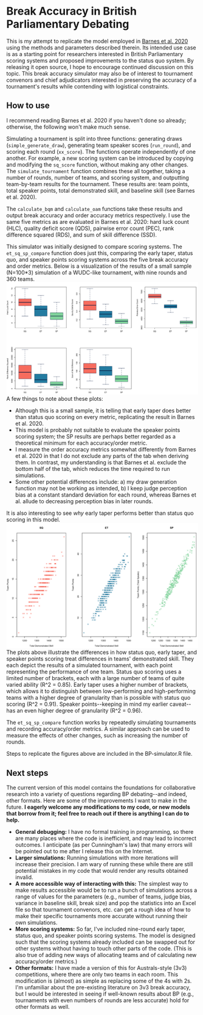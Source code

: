 # Break Accuracy in British Parliamentary Debating

This is my attempt to replicate the model employed in [Barnes et al. 2020](https://international-debate.com/2020/03/18/tapered-points/) using the methods and parameters described therein. Its intended use case is as a starting point for researchers interested in British Parliamentary scoring systems and proposed improvements to the status quo system. By releasing it open source, I hope to encourage continued discussion on this topic. This break accuracy simulator may also be of interest to tournament convenors and chief adjudicators interested in preserving the accuracy of a tournament's results while contending with logistical constraints.

## How to use
I recommend reading Barnes et al. 2020 if you haven't done so already; otherwise, the following won't make much sense.

Simulating a tournament is split into three functions: generating draws (`simple_generate_draw`), generating team speaker scores (`run_round`), and scoring each round (`xx_score`). The functions operate independently of one another. For example, a new scoring system can be introduced by copying and modifying the `sq_score` function, without making any other changes. The `simulate_tournament` function combines these all together, taking a number of rounds, number of teams, and scoring system, and outputting team-by-team results for the tournament. These results are: team points, total speaker points, total demonstrated skill, and baseline skill (see Barnes et al. 2020). 

The `calculate_bqm` and `calculate_oam` functions take these results and output break accuracy and order accuracy metrics respectively. I use the same five metrics as are evaluated in Barnes et al. 2020: hard luck count (HLC), quality deficit score (QDS), pairwise error count (PEC), rank difference squared (RDS), and sum of skill difference (SSD).

This simulator was initially designed to compare scoring systems. The `et_sq_sp_compare` function does just this, comparing the early taper, status quo, and speaker points scoring systems across the five break accuracy and order metrics. Below is a visualization of the results of a small sample (N=100\*3) simulation of a WUDC-like tournament, with nine rounds and 360 teams.
![](results-et_sq_sp_compare.png)
A few things to note about these plots:
- Although this is a small sample, it is telling that early taper does better than status quo scoring on every metric, replicating the result in Barnes et al. 2020.
- This model is probably not suitable to evaluate the speaker points scoring system; the SP results are perhaps better regarded as a theoretical minimum for each accuracy/order metric.
- I measure the order accuracy metrics somewhat differently from Barnes et al. 2020 in that I do not exclude any parts of the tab when deriving them. In contrast, my understanding is that Barnes et al. exclude the bottom half of the tab, which reduces the time required to run simulations.
- Some other potential differences include: a) my draw generation function may not be working as intended, b) I keep judge perception bias at a constant standard deviation for each round, whereas Barnes et al. allude to decreasing perception bias in later rounds.

It is also interesting to see *why* early taper performs better than status quo scoring in this model.
![](demskill-teampoints.png)
The plots above illustrate the differences in how status quo, early taper, and speaker points scoring treat differences in teams' demonstrated skill. They each depict the results of a simulated tournament, with each point representing the performance of one team. Status quo scoring uses a limited number of brackets, each with a large number of teams of quite varied ability (R^2 = 0.85). Early taper uses a higher number of brackets, which allows it to distinguish between low-performing and high-performing teams with a higher degree of granularity than is possible with status quo scoring (R^2 = 0.91). Speaker points--keeping in mind my earlier caveat--has an even higher degree of granularity (R^2 = 0.96).

The `et_sq_sp_compare` function works by repeatedly simulating tournaments and recording accuracy/order metrics. A similar approach can be used to measure the effects of other changes, such as increasing the number of rounds.

Steps to replicate the figures above are included in the BP-simulator.R file.

## Next steps
The current version of this model contains the foundations for collaborative research into a variety of questions regarding BP debating--and indeed, other formats. Here are some of the improvements I want to make in the future. **I eagerly welcome any modifications to my code, or new models that borrow from it; feel free to reach out if there is anything I can do to help.**
- **General debugging:** I have no formal training in programming, so there are many places where the code is inefficient, and may lead to incorrect outcomes. I anticipate (as per Cunningham's law) that many errors will be pointed out to me after I release this on the Internet.
- **Larger simulations:** Running simulations with more iterations will increase their precision. I am wary of running these while there are still potential mistakes in my code that would render any results obtained invalid.
- **A more accessible way of interacting with this:** The simplest way to make results accessible would be to run a bunch of simulations across a range of values for the parameters (e.g., number of teams, judge bias, variance in baseline skill, break size) and pop the statistics into an Excel file so that tournament convenors, etc. can get a rough idea of how to make their specific tournaments more accurate without running their own simulations.
- **More scoring systems:** So far, I've included nine-round early taper, status quo, and speaker points scoring systems. The model is designed such that the scoring systems already included can be swapped out for other systems without having to touch other parts of the code. (This is also true of adding new ways of allocating teams and of calculating new accuracy/order metrics.)
- **Other formats:** I have made a version of this for Australs-style (3v3) competitions, where there are only two teams in each room. This modification is (almost) as simple as replacing some of the 4s with 2s. I'm unfamiliar about the pre-existing literature on 3v3 break accuracy, but I would be interested in seeing if well-known results about BP (e.g., tournaments with even numbers of rounds are less accurate) hold for other formats as well.
